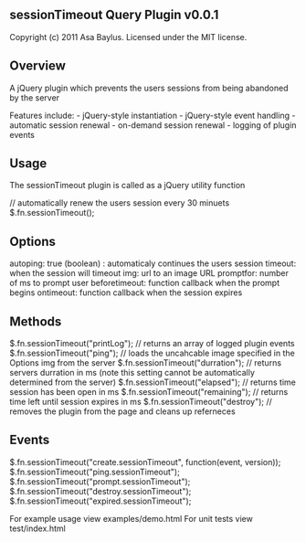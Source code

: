 sessionTimeout Query Plugin v0.0.1
-------------------------------
Copyright (c) 2011 Asa Baylus. Licensed under the MIT license.
 

Overview
--------

A jQuery plugin which prevents the users sessions from being abandoned by the server 

Features include:
	- jQuery-style instantiation
	- jQuery-style event handling
	- automatic session renewal
	- on-demand session renewal
	- logging of plugin events
	

Usage
-----
The sessionTimeout plugin is called as a jQuery utility function

// automatically renew the users session every 30 minuets
$.fn.sessionTimeout();


Options
-----

autoping: true (boolean) : automaticaly continues the users session
timeout:  when the session will timeout
img: url to an image URL
promptfor: number of ms to prompt user
beforetimeout: function callback when the prompt begins 
ontimeout: function callback when the session expires


Methods
-----
$.fn.sessionTimeout("printLog"); // returns an array of logged plugin events
$.fn.sessionTimeout("ping"); // loads the uncahcable image specified in the Options img from the server 
$.fn.sessionTimeout("durration"); // returns servers durration in ms (note this setting cannot be automatically determined from the server)
$.fn.sessionTimeout("elapsed"); // returns time session has been open in ms 
$.fn.sessionTimeout("remaining"); // returns time left until session expires in ms
$.fn.sessionTimeout("destroy"); // removes the plugin from the page and cleans up referneces



Events
-----
$.fn.sessionTimeout("create.sessionTimeout", function(event, version));
$.fn.sessionTimeout("ping.sessionTimeout");
$.fn.sessionTimeout("prompt.sessionTimeout");
$.fn.sessionTimeout("destroy.sessionTimeout");
$.fn.sessionTimeout("expired.sessionTimeout");


For example usage view examples/demo.html
For unit tests view test/index.html